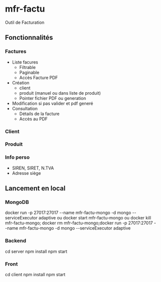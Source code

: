 # mfr-factu

Outil de Facturation

## Fonctionnalités

### Factures
* Liste facures
  - Filtrable
  - Paginable
  - Accès Facture PDF
* Création 
  - client
  - produit (manuel ou dans liste de produit)
  - Pointer fichier PDF ou generation
* Modification si pas valider et pdf generé
* Consultation
  - Détails de la facture
  - Accès au PDF

### Client

### Produit

### Info perso
* SIREN, SIRET, N.TVA
* Adresse siège

## Lancement en local

### MongoDB
docker run -p 27017:27017 --name mfr-factu-mongo -d mongo --serviceExecutor adaptive
ou 
docker start mfr-factu-mongo
ou 
docker kill mfr-factu-mongo; docker rm mfr-factu-mongo;docker run -p 27017:27017 --name mfr-factu-mongo -d mongo --serviceExecutor adaptive

### Backend
cd server
npm install
npm start

### Front
cd client
npm install
npm start